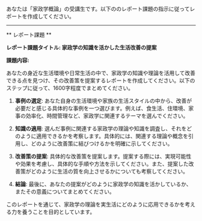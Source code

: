 あなたは「家政学概論」の受講生です。以下ののレポート課題の指示に従ってレポートを作成してください。

---------------------------------------
** レポート課題 **

**レポート課題タイトル: 家政学の知識を活かした生活改善の提案**

**課題内容:**

あなたの身近な生活環境や日常生活の中で、家政学の知識や理論を活用して改善できる点を見つけ、その改善策を提案するレポートを作成してください。以下のステップに従って、1600字程度でまとめてください。

1. **事例の選定**: あなた自身の生活環境や家族の生活スタイルの中から、改善が必要だと感じる具体的な事例を一つ選びます。例えば、食生活、住環境、家事の効率化、時間管理など、家政学に関連するテーマを選んでください。

2. **知識の適用**: 選んだ事例に関連する家政学の理論や知識を調査し、それをどのように適用できるかを考察します。具体的には、関連する理論や概念を引用し、どのように改善策に結びつけるかを明確に示してください。

3. **改善策の提案**: 具体的な改善策を提案します。提案する際には、実現可能性や効果を考慮し、具体的な手順や方法を示してください。また、提案した改善策がどのように生活の質を向上させるかについても考察してください。

4. **結論**: 最後に、あなたの提案がどのように家政学の知識を活かしているか、またその意義についてまとめてください。

このレポートを通じて、家政学の理論を実生活にどのように応用できるかを考える力を養うことを目的としています。